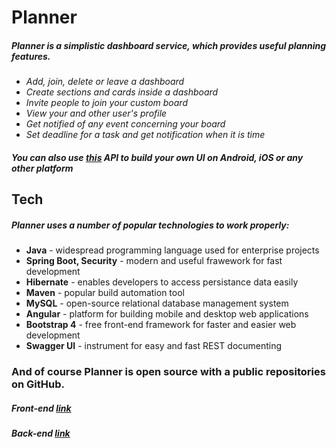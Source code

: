 # Planner

##### Planner is a simplistic dashboard service, which provides useful planning features.

  - *Add, join, delete or leave a dashboard*
  - *Create sections and cards inside a dashboard*
  - *Invite people to join your custom board*
  - *View your and other user's profile*
  - *Get notified of any event concerning your board*
  - *Set deadline for a task and get notification when it is time*


##### You can also use [this](https://github.com/alexzhyshko/PlannerSpring) API to build your own UI on Android, iOS or any other platform


## Tech

##### Planner uses a number of popular technologies to work properly:

* **Java** - widespread programming language used for enterprise projects
* **Spring Boot, Security** - modern and useful frawework for fast development
* **Hibernate** - enables developers to access persistance data easily
* **Maven** - popular build automation tool
* **MySQL** - open-source relational database management system
* **Angular** - platform for building mobile and desktop web applications
* **Bootstrap 4** - free front-end framework for faster and easier web development
* **Swagger UI** - instrument for easy and fast REST documenting



### And of course Planner is open source with a public repositories on GitHub.

 ##### Front-end [link](https://github.com/alexzhyshko/PlannerFront)
 ##### Back-end [link](https://github.com/alexzhyshko/PlannerSpring)

